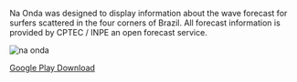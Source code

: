 Na Onda was designed to display information about the wave forecast for surfers scattered in the four corners of Brazil. All forecast information is provided by CPTEC / INPE an open forecast service.

![na onda](http://www.victorlaerte.com/images/portfolio/modals/naonda.jpg)

[Google Play Download](https://play.google.com/store/apps/details?id=com.victorlaerte.na_onda&hl=pt-br)
